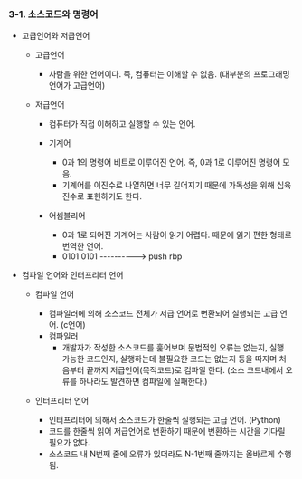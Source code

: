 ### 3-1. 소스코드와 명령어

- 고급언어와 저급언어

  - 고급언어

    - 사람을 위한 언어이다. 즉, 컴퓨터는 이해할 수 없음. (대부분의 프로그래밍언어가 고급언어)

  - 저급언어

    - 컴퓨터가 직접 이해하고 실행할 수 있는 언어.

    - 기계어

      - 0과 1의 명령어 비트로 이루어진 언어. 즉, 0과 1로 이루어진 명령어 모음.
      - 기계어를 이진수로 나열하면 너무 길어지기 때문에 가독성을 위해 십육진수로 표현하기도 한다.

    - 어셈블리어
      - 0과 1로 되어진 기계어는 사람이 읽기 어렵다. 때문에 읽기 편한 형태로 번역한 언어.
      - 0101 0101 ----------> push rbp

- 컴파일 언어와 인터프리터 언어

  - 컴파일 언어

    - 컴파일러에 의해 소스코드 전체가 저급 언어로 변환되어 실행되는 고급 언어. (c언어)
    - 컴파일러
      - 개발자가 작성한 소스코드를 훑어보며 문법적인 오류는 없는지, 실행 가능한 코드인지, 실행하는데 불필요한 코드는 없는지 등을 따지며
        처음부터 끝까지 저급언어(목적코드)로 컴파일 한다. (소스 코드내에서 오류를 하나라도 발견하면 컴파일에 실패한다.)

  - 인터프리터 언어
    - 인터프리터에 의해서 소스코드가 한줄씩 실행되는 고급 언어. (Python)
    - 코드를 한줄씩 읽어 저급언어로 변환하기 때문에 변환하는 시간을 기다릴 필요가 없다.
    - 소스코드 내 N번째 줄에 오류가 있더라도 N-1번째 줄까지는 올바르게 수행됨.
